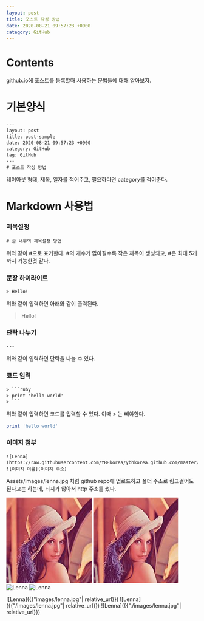 ```yaml
---
layout: post
title: 포스트 작성 방법
date: 2020-08-21 09:57:23 +0900
category: GitHub
---
```

# Contents
github.io에 포스트를 등록할때 사용하는 문법들에 대해 알아보자.

# 기본양식
```
---
layout: post
title: post-sample
date: 2020-08-21 09:57:23 +0900
category: GitHub
tag: GitHub
---
# 포스트 작성 방법
```

레이아웃 형태, 제목, 일자를 적어주고, 필요하다면 category를 적어준다.

# Markdown 사용법

### 제목설정
```
# 글 내부의 제목설정 방법
```

위와 같이 #으로 표기한다. #의 개수가 많아질수록 작은 제목이 생성되고, #은 최대 5개까지 가능한것 같다.


### 문장 하이라이트
```
> Hello!
```
위와 같이 입력하면 아래와 같이 출력된다.
> Hello!

### 단락 나누기

```
---
```
위와 같이 입력하면 단락을 나눌 수 있다.

### 코드 입력

```
> ```ruby
> print 'hello world'
> ```
```
위와 같이 입력하면 코드를 입력할 수 있다. 이때 > 는 빼야한다.
```ruby
print 'hello world'
```

### 이미지 첨부

```
![Lenna](https://raw.githubusercontent.com/YBHkorea/ybhkorea.github.com/master/Assets/images/lenna.jpg)
![이미지 이름](이미지 주소)
```
Assets/images/lenna.jpg 처럼 github repo에 업로드하고 폴더 주소로 링크걸어도 된다고는 하는데, 되지가 않아서 http 주소를 썼다.

![Lenna](https://raw.githubusercontent.com/YBHkorea/ybhkorea.github.com/master/Assets/images/lenna.jpg)
![Lenna](lenna0.jpg)
![Lenna](/images/lenna.jpg)
![Lenna](./images/lenna.jpg)

![Lenna]({{"images/lenna.jpg"| relative_url}})
![Lenna]({{"/images/lenna.jpg"| relative_url}})
![Lenna]({{"./images/lenna.jpg"| relative_url}})
